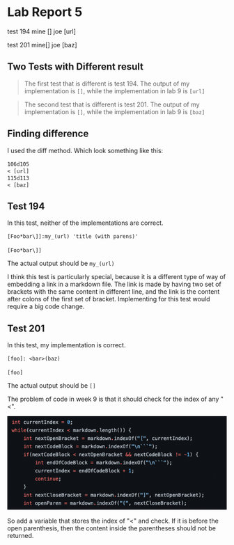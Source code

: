 # Lab Report 5
test 194
mine []
joe [url]

test 201
mine[]
joe [baz]

## Two Tests with Different result

> The first test that is different is test 194. The output of my implementation is `[]`, while the implementation in lab 9 is `[url]`

> The second test that is different is test 201. The output of my implementation is `[]`, while the implementation in lab 9 is `[baz]`

## Finding difference

I used the diff method. Which look something like this:

```
106d105
< [url]
115d113
< [baz]
```

## Test 194

In this test, neither of the implementations are correct. 

```
[Foo*bar\]]:my_(url) 'title (with parens)'

[Foo*bar\]]
```

The actual output should be `my_(url)`

I think this test is particularly special, because it is a different type of way of embedding a link in a markdown file. The link is made by having two set of brackets with the same content in different line, and the link is the content after colons of the first set of bracket. Implementing for this test would require a big code change.

## Test 201

In this test, my implementation is correct.

```
[foo]: <bar>(baz)

[foo]
```

The actual output should be `[]`

The problem of code in week 9 is that it should check for the index of any "<".

![image](code9.png)

So add a variable that stores the index of "<" and check. If it is before the open parenthesis, then the content inside the parentheses should not be returned.

